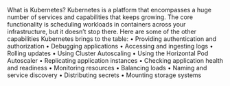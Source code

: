 What is Kubernetes?
Kubernetes is a platform that encompasses a huge number of services and capabilities that keeps
growing. The core functionality is scheduling workloads in containers across your infrastructure, but
it doesn’t stop there. Here are some of the other capabilities Kubernetes brings to the table:
• Providing authentication and authorization
• Debugging applications
• Accessing and ingesting logs
• Rolling updates
• Using Cluster Autoscaling
• Using the Horizontal Pod Autoscaler
• Replicating application instances
• Checking application health and readiness
• Monitoring resources
• Balancing loads
• Naming and service discovery
• Distributing secrets
• Mounting storage systems